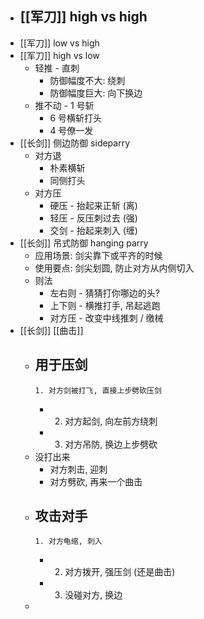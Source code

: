 - [[军刀]] high vs high
	-
- [[军刀]] low vs high
- [[军刀]] high vs low
	- 轻推 - 直刺
		- 防御幅度不大: 绕刺
		- 防御幅度巨大: 向下换边
	- 推不动 - 1 号斩
		- 6 号横斩打头
		- 4 号僚一发
- [[长剑]] 侧边防御 sideparry
	- 对方退
		- 朴素横斩
		- 同侧打头
	- 对方压
		- 硬压 - 抬起来正斩 (离)
		- 轻压 - 反压刺过去 (强)
		- 交剑 - 抬起来刺入 (缠)
- [[长剑]] 吊式防御 hanging parry
	- 应用场景: 剑尖靠下或平齐的时候
	- 使用要点: 剑尖划圆, 防止对方从内侧切入
	- 则法
		- 左右则 - 猜猜打你哪边的头?
		- 上下则 - 横推打手, 吊起逃跑
		- 对方压 - 改变中线推刺 / 缴械
- [[长剑]] [[曲击]]
	- 用于压剑
		-
		  1. 对方剑被打飞, 直接上步劈砍压剑
		-
		  2. 对方起剑, 向左前方绕刺
		-
		  3. 对方吊防, 换边上步劈砍
	- 没打出来
		- 对方刺击, 迎刺
		- 对方劈砍, 再来一个曲击
	- 攻击对手
		-
		  1. 对方龟缩, 刺入
		-
		  2. 对方拨开, 强压剑 (还是曲击)
		-
		  3. 没碰对方, 换边
	-